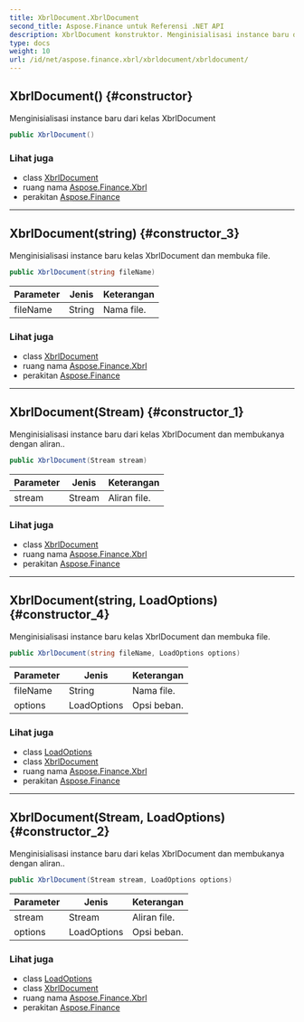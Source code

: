 ```yaml
---
title: XbrlDocument.XbrlDocument
second_title: Aspose.Finance untuk Referensi .NET API
description: XbrlDocument konstruktor. Menginisialisasi instance baru dari kelas XbrlDocument
type: docs
weight: 10
url: /id/net/aspose.finance.xbrl/xbrldocument/xbrldocument/
---
```

## XbrlDocument() {#constructor}

Menginisialisasi instance baru dari kelas XbrlDocument

```csharp
public XbrlDocument()
```

### Lihat juga

* class [XbrlDocument](../)
* ruang nama [Aspose.Finance.Xbrl](../../xbrldocument/)
* perakitan [Aspose.Finance](../../../)

---

## XbrlDocument(string) {#constructor_3}

Menginisialisasi instance baru kelas XbrlDocument dan membuka file.

```csharp
public XbrlDocument(string fileName)
```

| Parameter | Jenis | Keterangan |
| --- | --- | --- |
| fileName | String | Nama file. |

### Lihat juga

* class [XbrlDocument](../)
* ruang nama [Aspose.Finance.Xbrl](../../xbrldocument/)
* perakitan [Aspose.Finance](../../../)

---

## XbrlDocument(Stream) {#constructor_1}

Menginisialisasi instance baru dari kelas XbrlDocument dan membukanya dengan aliran..

```csharp
public XbrlDocument(Stream stream)
```

| Parameter | Jenis | Keterangan |
| --- | --- | --- |
| stream | Stream | Aliran file. |

### Lihat juga

* class [XbrlDocument](../)
* ruang nama [Aspose.Finance.Xbrl](../../xbrldocument/)
* perakitan [Aspose.Finance](../../../)

---

## XbrlDocument(string, LoadOptions) {#constructor_4}

Menginisialisasi instance baru kelas XbrlDocument dan membuka file.

```csharp
public XbrlDocument(string fileName, LoadOptions options)
```

| Parameter | Jenis | Keterangan |
| --- | --- | --- |
| fileName | String | Nama file. |
| options | LoadOptions | Opsi beban. |

### Lihat juga

* class [LoadOptions](../../loadoptions/)
* class [XbrlDocument](../)
* ruang nama [Aspose.Finance.Xbrl](../../xbrldocument/)
* perakitan [Aspose.Finance](../../../)

---

## XbrlDocument(Stream, LoadOptions) {#constructor_2}

Menginisialisasi instance baru dari kelas XbrlDocument dan membukanya dengan aliran..

```csharp
public XbrlDocument(Stream stream, LoadOptions options)
```

| Parameter | Jenis | Keterangan |
| --- | --- | --- |
| stream | Stream | Aliran file. |
| options | LoadOptions | Opsi beban. |

### Lihat juga

* class [LoadOptions](../../loadoptions/)
* class [XbrlDocument](../)
* ruang nama [Aspose.Finance.Xbrl](../../xbrldocument/)
* perakitan [Aspose.Finance](../../../)


